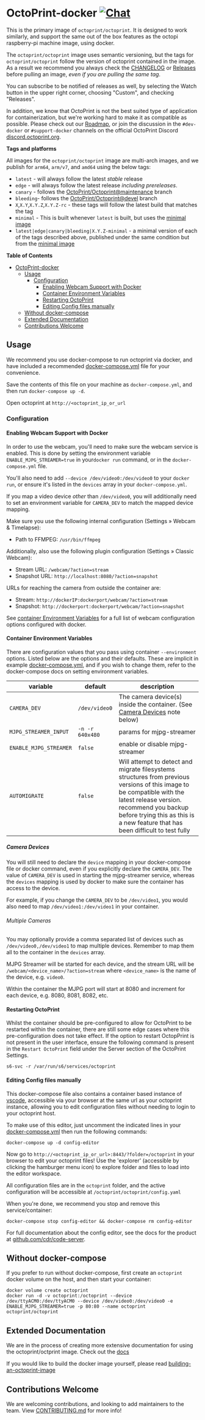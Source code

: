 # OctoPrint-docker [![Chat](https://img.shields.io/badge/chat-on%20discord-7289da.svg)](https://discord.octoprint.org)

This is the primary image of `octoprint/octoprint`. It is designed to work similarly, and support the same out of the box features as the octopi raspberry-pi machine image, using docker.

The `octoprint/octoprint` image uses semantic versioning, but the tags for `octoprint/octoprint` follow the version of octoprint contained in the image. As a result we recommend you always check the [CHANGELOG](CHANGELOG.md) or [Releases](https://github.com/OctoPrint/octoprint-docker/releases) before pulling an image, _even if you are pulling the same tag_.

You can subscribe to be notified of releases as well, by selecting the Watch button in the upper right corner, choosing "Custom", and checking "Releases".

In addition, we know that OctoPrint is not the best suited type of application for containerization, but we're working hard to make it as compatible as possible. Please check out our [Roadmap](https://github.com/OctoPrint/octoprint-docker/projects/4), or join the discussion in the `#dev-docker` or `#support-docker` channels on the official OctoPrint Discord [discord.octoprint.org](https://discord.octoprint.org).

**Tags and platforms**

All images for the `octoprint/octoprint` image are multi-arch images, and we publish for `arm64`, `arm/v7`, and `amd64` using the below tags:

- `latest` - will always follow the latest _stable_ release
- `edge` - will always follow the latest release _including prereleases_.
- `canary` - follows the [OctoPrint/Octoprint@maintenance](https://github.com/OctoPrint/OctoPrint/tree/maintenance) branch
- `bleeding`- follows the [OctoPrint/Octoprint@devel](https://github.com/OctoPrint/OctoPrint/tree/devel) branch
- `X`,`X.Y`,`X.Y.Z`,`X.Y.Z-rc` - these tags will follow the latest build that matches the tag
- `minimal` - This is built whenever `latest` is built, but uses the [minimal image](docs/using_the_minimal_image.md)
- `latest|edge|canary|bleeding|X.Y.Z-minimal` - a minimal version of each of the tags described above, published under the same condition but from the [minimal image](docs/using_the_minimal_image.md)

**Table of Contents**

- [OctoPrint-docker ](#octoprint-docker-)
  - [Usage](#usage)
    - [Configuration](#configuration)
      - [Enabling Webcam Support with Docker](#enabling-webcam-support-with-docker)
      - [Container Environment Variables](#container-environment-variables)
      - [Restarting OctoPrint](#restarting-octoprint)
      - [Editing Config files manually](#editing-config-files-manually)
  - [Without docker-compose](#without-docker-compose)
  - [Extended Documentation](#extended-documentation)
  - [Contributions Welcome](#contributions-welcome)

## Usage

We recommend you use docker-compose to run octoprint via docker, and have included a recommended [docker-compose.yml](docker-compose.yml) file for your convenience.

Save the contents of this file on your machine as `docker-compose.yml`, and then run `docker-compose up -d`.

Open octoprint at `http://<octoprint_ip_or_url`

### Configuration

#### Enabling Webcam Support with Docker

In order to use the webcam, you'll need to make sure the webcam service is enabled.
This is done by setting the environment variable `ENABLE_MJPG_STREAMER=true` in your`docker run` command, or in the `docker-compose.yml` file.

You'll also need to add `--device /dev/video0:/dev/video0` to your `docker run`, or ensure it's listed in the `devices` array in your `docker-compose.yml`.

If you map a video device _other_ than `/dev/video0`, you will additionally need to set an environment variable for `CAMERA_DEV` to match the mapped device mapping.

Make sure you use the following internal configuration (Settings » Webcam & Timelapse):
- Path to FFMPEG: `/usr/bin/ffmpeg`

Additionally, also use the following plugin configuration (Settings » Classic Webcam):
- Stream URL: `/webcam/?action=stream`
- Snapshot URL: `http://localhost:8080/?action=snapshot`

URLs for reaching the camera from outside the container are:

- Stream: `http://dockerIP:dockerport/webcam/?action=stream`
- Snapshot: `http://dockerport:dockerport/webcam/?action=snapshot`

See [container Environment Variables](#container-environment-variables) for a full list of webcam configuration options configured with docker.

#### Container Environment Variables

There are configuration values that you pass using container `--environment` options.
Listed below are the options and their defaults. These are implicit in example [docker-compose.yml](docker-compose.yml), and if you wish to change them, refer to the docker-compose docs on setting environment variables.

| variable               | default         | description                                                                                                                                                                                                                                             |
| ---------------------- | --------------- | ------------------------------------------------------------------------------------------------------------------------------------------------------------------------------------------------------------------------------------------------------- |
| `CAMERA_DEV`           | `/dev/video0`   | The camera device(s) inside the container. (See [Camera Devices](#camera-devices) note below)                                                                                                                                                           |
| `MJPG_STREAMER_INPUT`  | `-n -r 640x480` | params for mjpg-streamer                                                                                                                                                                                                                                |
| `ENABLE_MJPG_STREAMER` | `false`         | enable or disable mjpg-streamer                                                                                                                                                                                                                         |
| `AUTOMIGRATE`          | `false`         | Will attempt to detect and migrate filesystems structures from previous versions of this image to be compatible with the latest release version. recommend you backup before trying this as this is a new feature that has been difficult to test fully |

##### Camera Devices

You will still need to declare the `device` mapping in your docker-compose file or docker command, even if you explicitly declare the `CAMERA_DEV`.
The value of `CAMERA_DEV` is used in starting the mjpg-streamer service, whereas the `devices` mapping is used by docker to make sure the container has access to the device.

For example, if you change the `CAMERA_DEV` to be `/dev/video1`, you would also need to map `/dev/video1:/dev/video1` in your container.

###### Multiple Cameras

You may optionally provide a comma separated list of devices such as `/dev/video0,/dev/video1` to map multiple devices.
Remember to map them all to the container in the `devices` array.

MJPG Streamer will be started for each device, and the stream URL will be `/webcam/<device_name>/?action=stream` where `<device_name>` is the name of the device, e.g. `video0`.

Within the container the MJPG port will start at 8080 and increment for each device, e.g. 8080, 8081, 8082, etc.

#### Restarting OctoPrint

Whilst the container should be pre-configured to allow for OctoPrint to be restarted within the container, there are still some edge cases where this pre-configuration does not take effect. If the option to restart OctopPrint is not present in the user interface, ensure the following command is present in the `Restart OctoPrint` field under the Server section of the OctoPrint Settings.

```shell
s6-svc -r /var/run/s6/services/octoprint
```

#### Editing Config files manually

This docker-compose file also contains a container based instance of [vscode][], accessible via your browser at the same url as your octoprint instance, allowing you to edit configuration files without needing to login to your octoprint host.

To make use of this editor, just uncomment the indicated lines in your [docker-compose.yml](docker-compose.yml#L20-L32) then run the following commands:

```shell
docker-compose up -d config-editor
```

Now go to `http://<octoprint_ip_or_url>:8443/?folder=/octoprint` in your browser to edit your octoprint files!
Use the 'explorer' (accessible by clicking the hamburger menu icon) to explore folder and files to load into the editor workspace.

All configuration files are in the `octoprint` folder, and the active configuration will be accessible at `/octoprint/octoprint/config.yaml`

When you're done, we recommend you stop and remove this service/container:

```shell
docker-compose stop config-editor && docker-compose rm config-editor
```

For full documentation about the config editor, see the docs for the product at [github.com/cdr/code-server][code-server].

## Without docker-compose

If you prefer to run without docker-compose, first create an `octoprint` docker volume on the host, and then start your container:

```shell
docker volume create octoprint
docker run -d -v octoprint:/octoprint --device /dev/ttyACM0:/dev/ttyACM0 --device /dev/video0:/dev/video0 -e ENABLE_MJPG_STREAMER=true -p 80:80 --name octoprint octoprint/octoprint
```

[code-server]: https://github.com/cdr/code-server
[vscode]: https://code.visualstudio.com

## Extended Documentation

We are in the process of creating more extensive documentation for using the octoprint/octprint image. Check out the [docs](docs/README.md)

If you would like to build the docker image yourself, please read [building-an-octoprint-image](docs/README.md#building-your-own-octoprint-image)

## Contributions Welcome

We are welcoming contributions, and looking to add maintainers to the team. View [CONTRIBUTING.md](CONTRIBUTING.md) for more info!
